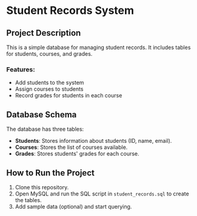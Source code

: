 # Student Records System

## Project Description
This is a simple database for managing student records. It includes tables for students, courses, and grades.

### Features:
- Add students to the system
- Assign courses to students
- Record grades for students in each course

## Database Schema
The database has three tables:
- **Students**: Stores information about students (ID, name, email).
- **Courses**: Stores the list of courses available.
- **Grades**: Stores students' grades for each course.

## How to Run the Project
1. Clone this repository.
2. Open MySQL and run the SQL script in `student_records.sql` to create the tables.
3. Add sample data (optional) and start querying.